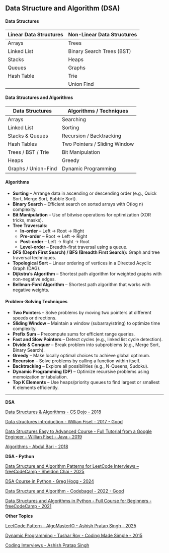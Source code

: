 ## **Data Structure and Algorithm (DSA)**

#### **Data Structures**

| **Linear Data Structures** | **Non-Linear Data Structures** |
|-----------------------------|--------------------------------|
| Arrays                      | Trees                          |
| Linked List                 | Binary Search Trees (BST)      |
| Stacks                      | Heaps                          |
| Queues                      | Graphs                         |
| Hash Table                  | Trie                           |
|                             | Union Find                     |

#### **Data Structures and Algorithms**

| **Data Structures**         | **Algorithms / Techniques**            |
|------------------------------|----------------------------------------|
| Arrays                      | Searching                              |
| Linked List                 | Sorting                                |
| Stacks & Queues             | Recursion / Backtracking               |
| Hash Tables                 | Two Pointers / Sliding Window          |
| Trees / BST / Trie          | Bit Manipulation                       |
| Heaps                       | Greedy                                 |
| Graphs / Union-Find         | Dynamic Programming 

#### **Algorithms**

- **Sorting** – Arrange data in ascending or descending order (e.g., Quick Sort, Merge Sort, Bubble Sort).  
- **Binary Search** – Efficient search on sorted arrays with O(log n) complexity.  
- **Bit Manipulation** – Use of bitwise operations for optimization (XOR tricks, masks).  
- **Tree Traversals:**  
  - **In-order** – Left → Root → Right  
  - **Pre-order** – Root → Left → Right  
  - **Post-order** – Left → Right → Root  
  - **Level-order** – Breadth-first traversal using a queue.  
- **DFS (Depth First Search) / BFS (Breadth First Search):** Graph and tree traversal techniques.  
- **Topological Sort** – Linear ordering of vertices in a Directed Acyclic Graph (DAG).  
- **Dijkstra’s Algorithm** – Shortest path algorithm for weighted graphs with non-negative edges.  
- **Bellman-Ford Algorithm** – Shortest path algorithm that works with negative weights.  

#### **Problem-Solving Techniques**

- **Two Pointers** – Solve problems by moving two pointers at different speeds or directions.  
- **Sliding Window** – Maintain a window (subarray/string) to optimize time complexity.  
- **Prefix Sum** – Precompute sums for efficient range queries.  
- **Fast and Slow Pointers** – Detect cycles (e.g., linked list cycle detection).  
- **Divide & Conquer** – Break problem into subproblems (e.g., Merge Sort, Binary Search).  
- **Greedy** – Make locally optimal choices to achieve global optimum.  
- **Recursion** – Solve problems by calling a function within itself.  
- **Backtracking** – Explore all possibilities (e.g., N-Queens, Sudoku).  
- **Dynamic Programming (DP)** – Optimize recursive problems using memoization or tabulation.  
- **Top K Elements** – Use heaps/priority queues to find largest or smallest K elements efficiently.  

---
  
**DSA**

[Data Structures & Algorithms - CS Dojo - 2018](https://www.youtube.com/watch?v=bum_19loj9A&list=PLBZBJbE_rGRV8D7XZ08LK6z-4zPoWzu5H&index=1)

[Data structures introduction - Willian Fiset - 2017 - Good](https://www.youtube.com/watch?v=Qmt0QwzEmh0&list=PLDV1Zeh2NRsB6SWUrDFW2RmDotAfPbeHu&index=1)

[Data Structures Easy to Advanced Course - Full Tutorial from a Google Engineer - Willian Fiset - Java - 2019](https://www.youtube.com/watch?v=RBSGKlAvoiM&list=PLWKjhJtqVAbn5emQ3RRG8gEBqkhf_5vxD)

[Algorithms - Abdul Bari - 2018](https://www.youtube.com/watch?v=0IAPZzGSbME&list=PLDN4rrl48XKpZkf03iYFl-O29szjTrs_O)


**DSA - Python**

[Data Structure and Algorithm Patterns for LeetCode Interviews – freeCodeCamp - Sheldon Chai - 2025](https://www.youtube.com/watch?v=Z_c4byLrNBU&t=1970s)

[DSA Course in Python - Greg Hogg - 2024](https://www.youtube.com/watch?v=aWKEBEg55ps&list=PLKYEe2WisBTGq9T0wPulXz1otUsVeOGey)

[Data Structure and Algorithm - Codebagel - 2022 - Good](https://www.youtube.com/watch?v=cQWr9DFE1ww&list=PLUITAQK78D8PByrC3XDuF-elzSK7QWXO5)

[Data Structures and Algorithms in Python - Full Course for Beginners - freeCodeCamp - 2021](https://www.youtube.com/watch?v=pkYVOmU3MgA)

**Other Topics**

[LeetCode Pattern - AlgoMasterIO - Ashish Pratap Singh - 2025](https://www.youtube.com/watch?v=QzZ7nmouLTI&list=PLK63NuByH5o-tqaMUHRA4r8ObRW7PWz45)

[Dynamic Programming - Tushar Roy - Coding Made Simple - 2015](https://www.youtube.com/watch?v=8LusJS5-AGo&list=PLrmLmBdmIlpsHaNTPP_jHHDx_os9ItYXr)

[Coding Interviews - Ashish Pratap Singh](https://www.youtube.com/watch?v=F-ao3Q6I2Fc&list=PLCZ2MME8uzMiiLoFE0E4zcXvQnZVIkCP1&index=5)
